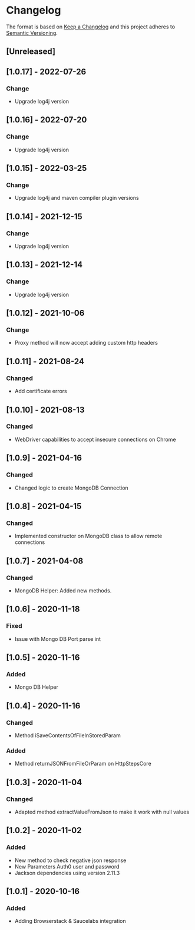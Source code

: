 # Changelog

The format is based on [Keep a Changelog](http://keepachangelog.com/en/1.0.0/)
and this project adheres to [Semantic Versioning](http://semver.org/spec/v2.0.0.html).

## [Unreleased]

## [1.0.17] - 2022-07-26
### Change
- Upgrade log4j version

## [1.0.16] - 2022-07-20
### Change
- Upgrade log4j version

## [1.0.15] - 2022-03-25
### Change
- Upgrade log4j and maven compiler plugin versions

## [1.0.14] - 2021-12-15
### Change
- Upgrade log4j version

## [1.0.13] - 2021-12-14
### Change
- Upgrade log4j version

## [1.0.12] - 2021-10-06
### Change
- Proxy method will now accept adding custom http headers

## [1.0.11] - 2021-08-24
### Changed
- Add certificate errors

## [1.0.10] - 2021-08-13
### Changed
- WebDriver capabilities to accept insecure connections on Chrome

## [1.0.9] - 2021-04-16
### Changed
- Changed logic to create MongoDB Connection

## [1.0.8] - 2021-04-15
### Changed
- Implemented constructor on MongoDB class to allow remote connections

## [1.0.7] - 2021-04-08
### Changed
- MongoDB Helper: Added new methods.

## [1.0.6] - 2020-11-18
### Fixed
- Issue with Mongo DB Port parse int

## [1.0.5] - 2020-11-16
### Added
- Mongo DB Helper

## [1.0.4] - 2020-11-16
### Changed
- Method iSaveContentsOfFileInStoredParam
### Added
- Method returnJSONFromFileOrParam on HttpStepsCore

## [1.0.3] - 2020-11-04
### Changed
- Adapted method extractValueFromJson to make it work with null values

## [1.0.2] - 2020-11-02
### Added
- New method to check negative json response
- New Parameters Auth0 user and password
- Jackson dependencies using version 2.11.3

## [1.0.1] - 2020-10-16
### Added
- Adding Browserstack & Saucelabs integration
